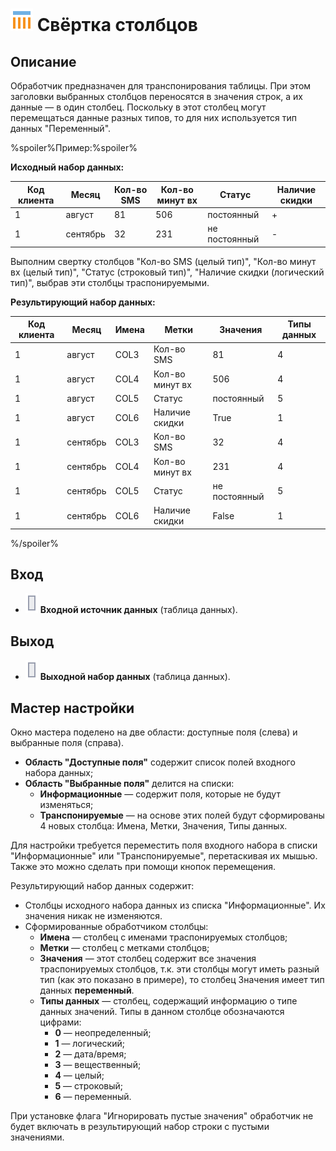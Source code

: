 # ![Свёртка столбцов](../../media/app/icons/component-18/component-default-05.svg) Свёртка столбцов

## Описание

Обработчик предназначен для транспонирования таблицы. При этом заголовки выбранных столбцов переносятся в значения строк, а их данные — в один столбец. Поскольку в этот столбец могут перемещаться данные разных типов, то для них используется тип данных "Переменный".

%spoiler%Пример:%spoiler%

**Исходный набор данных:**

 | Код клиента | Месяц | Кол-во SMS | Кол-во минут вх | Статус | Наличие скидки |
 | -------- | -------- | -------- |-------- | -------- | -------- |
 | 1 | август | 81 | 506 | постоянный | + |
 | 1 | сентябрь | 32 | 231 | не постоянный | - |

Выполним свертку столбцов "Кол-во SMS (целый тип)", "Кол-во минут вх (целый тип)", "Статус (строковый тип)", "Наличие скидки (логический тип)", выбрав эти столбцы траспонируемыми.

**Результирующий набор данных:**

 | Код клиента | Месяц | Имена | Метки | Значения | Типы данных |
 | -------- | -------- | -------- | -------- | -------- | -------- |
 | 1 | август | COL3 | Кол-во SMS | 81 | 4 |
 | 1 | август | COL4 | Кол-во минут вх | 506 | 4 |
 | 1 | август | COL5 | Статус | постоянный | 5 |
 | 1 | август | COL6 | Наличие скидки | True | 1 |
 | 1 | сентябрь | COL3 | Кол-во SMS | 32 | 4 |
 | 1 | сентябрь | COL4 | Кол-во минут вх | 231 | 4 |
 | 1 | сентябрь | COL5 | Статус | не постоянный | 5 |
 | 1 | сентябрь | COL6 | Наличие скидки | False | 1 |

%/spoiler%

## Вход

* ![Входной источник данных](../../media/app/icons/ports/table-inactive.svg) **Входной источник данных** (таблица данных).

## Выход

* ![Выходной набор данных](../../media/app/icons/ports/table-inactive.svg) **Выходной набор данных** (таблица данных).

## Мастер настройки

Окно мастера поделено на две области: доступные поля (слева) и выбранные поля (справа).

* **Область "Доступные поля"** содержит список полей входного набора данных;
* **Область "Выбранные поля"** делится на списки:
  * **Информационные** — содержит поля, которые не будут изменяться;
  * **Транспонируемые** — на основе этих полей будут сформированы 4 новых столбца: Имена, Метки, Значения, Типы данных.

Для настройки требуется переместить поля входного набора в списки "Информационные" или "Транспонируемые", перетаскивая их мышью. Также это можно сделать при помощи кнопок перемещения.

Результирующий набор данных содержит:

* Столбцы исходного набора данных из списка "Информационные". Их значения никак не изменяются.
* Сформированные обработчиком столбцы:
  * **Имена** — столбец с именами траспонируемых столбцов;
  * **Метки** — столбец с метками столбцов;
  * **Значения** — этот столбец содержит все значения траспонируемых столбцов, т.к. эти столбцы могут иметь разный тип (как это показано в примере), то столбец Значения имеет тип данных **переменный**.
  * **Типы данных** — столбец, содержащий информацию о типе данных значений. Типы в данном столбце обозначаются цифрами:
    * **0** — неопределенный;
    * **1** — логический;
    * **2** — дата/время;
    * **3** — вещественный;
    * **4** — целый;
    * **5** — строковый;
    * **6** — переменный.

При установке флага "Игнорировать пустые значения" обработчик не будет включать в результирующий набор строки с пустыми значениями.
